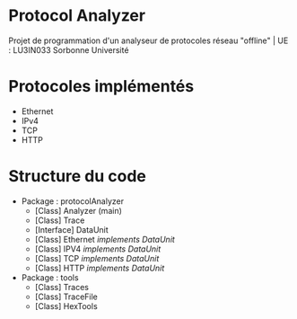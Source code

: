 # Protocol Analyzer
Projet de programmation d'un analyseur de protocoles réseau "offline" | UE : LU3IN033 Sorbonne Université

# Protocoles implémentés #

* Ethernet
* IPv4
* TCP
* HTTP

# Structure du code #

* Package : protocolAnalyzer​
  * [Class] Analyzer (main)​
  * [Class] Trace​
  * [Interface] DataUnit​
  * [Class] Ethernet *implements DataUnit*​
  * [Class] IPV4 *implements DataUnit*​
  * [Class] TCP *implements DataUnit*​
  * [Class] HTTP *implements DataUnit*
​
* Package : tools​
  * [Class] Traces​
  * [Class] TraceFile​
  * [Class] HexTools